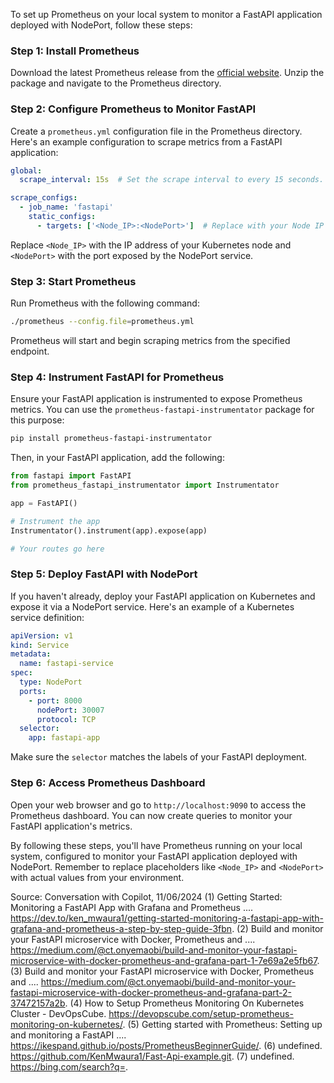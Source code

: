 To set up Prometheus on your local system to monitor a FastAPI application deployed with NodePort, follow these steps:

### Step 1: Install Prometheus
Download the latest Prometheus release from the [official website](https://prometheus.io/download/). Unzip the package and navigate to the Prometheus directory.

### Step 2: Configure Prometheus to Monitor FastAPI
Create a `prometheus.yml` configuration file in the Prometheus directory. Here's an example configuration to scrape metrics from a FastAPI application:

```yaml
global:
  scrape_interval: 15s  # Set the scrape interval to every 15 seconds.

scrape_configs:
  - job_name: 'fastapi'
    static_configs:
      - targets: ['<Node_IP>:<NodePort>']  # Replace with your Node IP and the NodePort.
```

Replace `<Node_IP>` with the IP address of your Kubernetes node and `<NodePort>` with the port exposed by the NodePort service.

### Step 3: Start Prometheus
Run Prometheus with the following command:

```bash
./prometheus --config.file=prometheus.yml
```

Prometheus will start and begin scraping metrics from the specified endpoint.

### Step 4: Instrument FastAPI for Prometheus
Ensure your FastAPI application is instrumented to expose Prometheus metrics. You can use the `prometheus-fastapi-instrumentator` package for this purpose:

```bash
pip install prometheus-fastapi-instrumentator
```

Then, in your FastAPI application, add the following:

```python
from fastapi import FastAPI
from prometheus_fastapi_instrumentator import Instrumentator

app = FastAPI()

# Instrument the app
Instrumentator().instrument(app).expose(app)

# Your routes go here
```

### Step 5: Deploy FastAPI with NodePort
If you haven't already, deploy your FastAPI application on Kubernetes and expose it via a NodePort service. Here's an example of a Kubernetes service definition:

```yaml
apiVersion: v1
kind: Service
metadata:
  name: fastapi-service
spec:
  type: NodePort
  ports:
    - port: 8000
      nodePort: 30007
      protocol: TCP
  selector:
    app: fastapi-app
```

Make sure the `selector` matches the labels of your FastAPI deployment.

### Step 6: Access Prometheus Dashboard
Open your web browser and go to `http://localhost:9090` to access the Prometheus dashboard. You can now create queries to monitor your FastAPI application's metrics.

By following these steps, you'll have Prometheus running on your local system, configured to monitor your FastAPI application deployed with NodePort. Remember to replace placeholders like `<Node_IP>` and `<NodePort>` with actual values from your environment.

Source: Conversation with Copilot, 11/06/2024
(1) Getting Started: Monitoring a FastAPI App with Grafana and Prometheus .... https://dev.to/ken_mwaura1/getting-started-monitoring-a-fastapi-app-with-grafana-and-prometheus-a-step-by-step-guide-3fbn.
(2) Build and monitor your FastAPI microservice with Docker, Prometheus and .... https://medium.com/@ct.onyemaobi/build-and-monitor-your-fastapi-microservice-with-docker-prometheus-and-grafana-part-1-7e69a2e5fb67.
(3) Build and monitor your FastAPI microservice with Docker, Prometheus and .... https://medium.com/@ct.onyemaobi/build-and-monitor-your-fastapi-microservice-with-docker-prometheus-and-grafana-part-2-37472157a2b.
(4) How to Setup Prometheus Monitoring On Kubernetes Cluster - DevOpsCube. https://devopscube.com/setup-prometheus-monitoring-on-kubernetes/.
(5) Getting started with Prometheus: Setting up and monitoring a FastAPI .... https://ikespand.github.io/posts/PrometheusBeginnerGuide/.
(6) undefined. https://github.com/KenMwaura1/Fast-Api-example.git.
(7) undefined. https://bing.com/search?q=.
